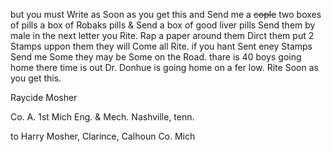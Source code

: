  but you must Write as Soon as you get this and Send me a ~~cople~~ two boxes of pills a box of Robaks pills & Send a box of good liver pills Send them by male in the next letter you Rite. Rap a paper around them Dirct them put 2 Stamps uppon them they will Come all Rite. if you hant Sent eney Stamps Send me Some  they may be Some on the Road. thare is 40 boys going home there time is out  Dr. Donhue is going home on a fer low. Rite Soon as you get this. 

Raycide Mosher 

Co. A. 1st Mich Eng. & Mech. Nashville, tenn. 

to Harry Mosher, Clarince, Calhoun Co. Mich